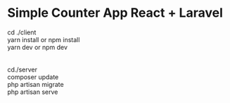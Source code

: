 # Simple Counter App React + Laravel

cd ./client <br>
yarn install or npm install <br>
yarn dev or npm dev <br>
<br> <br>
cd./server <br>
composer update <br>
php artisan migrate <br>
php artisan serve